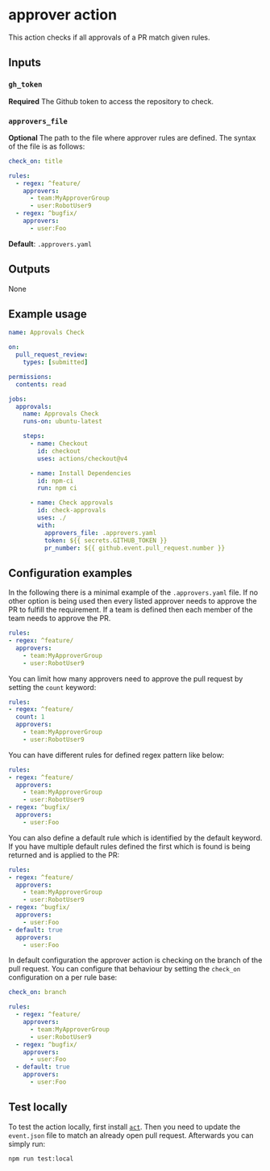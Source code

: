 # approver action

This action checks if all approvals of a PR match given rules.

## Inputs

### `gh_token`

**Required** The Github token to access the repository to check.

### `approvers_file`

**Optional** The path to the file where approver rules are defined. The syntax
of the file is as follows:

```yaml
check_on: title

rules:
  - regex: ^feature/
    approvers:
      - team:MyApproverGroup
      - user:RobotUser9
  - regex: ^bugfix/
    approvers:
      - user:Foo
```

**Default**: `.approvers.yaml`

## Outputs

None

## Example usage

```yaml
name: Approvals Check

on:
  pull_request_review:
    types: [submitted]

permissions:
  contents: read

jobs:
  approvals:
    name: Approvals Check
    runs-on: ubuntu-latest

    steps:
      - name: Checkout
        id: checkout
        uses: actions/checkout@v4

      - name: Install Dependencies
        id: npm-ci
        run: npm ci

      - name: Check approvals
        id: check-approvals
        uses: ./
        with:
          approvers_file: .approvers.yaml
          token: ${{ secrets.GITHUB_TOKEN }}
          pr_number: ${{ github.event.pull_request.number }}
```

## Configuration examples

In the following there is a minimal example of the `.approvers.yaml` file. If no other option is being used then every listed approver needs to approve the PR to fulfill the requirement. If a team is defined then each member of the team needs to approve the PR.

```yaml
rules:
- regex: ^feature/
  approvers:
    - team:MyApproverGroup
    - user:RobotUser9
```

You can limit how many approvers need to approve the pull request by setting the `count` keyword:

```yaml
rules:
- regex: ^feature/
  count: 1
  approvers:
    - team:MyApproverGroup
    - user:RobotUser9
```

You can have different rules for defined regex pattern like below:

```yaml
rules:
- regex: ^feature/
  approvers:
    - team:MyApproverGroup
    - user:RobotUser9
- regex: ^bugfix/
  approvers:
    - user:Foo
```

You can also define a default rule which is identified by the default keyword. If you have multiple default rules defined the first which is found is being returned and is applied to the PR:

```yaml
rules:
- regex: ^feature/
  approvers:
    - team:MyApproverGroup
    - user:RobotUser9
- regex: ^bugfix/
  approvers:
    - user:Foo
- default: true
  approvers:
    - user:Foo
```

In default configuration the approver action is checking on the branch of the pull request. You can configure that behaviour by setting the `check_on` configuration on a per rule base:

```yaml
check_on: branch

rules:
  - regex: ^feature/
    approvers:
      - team:MyApproverGroup
      - user:RobotUser9
  - regex: ^bugfix/
    approvers:
      - user:Foo
  - default: true
    approvers:
      - user:Foo
```

## Test locally

To test the action locally, first install [`act`](https://github.com/nektos/act). Then you need to update the `event.json` file to match an already open pull request. Afterwards you can simply run:

```bash
npm run test:local
```
